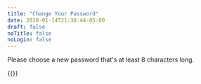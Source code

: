 ```yaml
---
title: "Change Your Password"
date: 2018-01-14T21:38:44-05:00
draft: false
noTitle: false
noLogin: false
---
```


Please choose a new password that's at least 8 characters long.

{{<change-password>}}